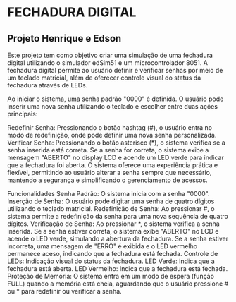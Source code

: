 # FECHADURA DIGITAL
## Projeto Henrique e Edson

Este projeto tem como objetivo criar uma simulação de uma fechadura digital utilizando o simulador edSim51 e um microcontrolador 8051. A fechadura digital permite ao usuário definir e verificar senhas por meio de um teclado matricial, além de oferecer controle visual do status da fechadura através de LEDs.

Ao iniciar o sistema, uma senha padrão "0000" é definida. O usuário pode inserir uma nova senha utilizando o teclado e escolher entre duas ações principais:

Redefinir Senha: Pressionando o botão hashtag (#), o usuário entra no modo de redefinição, onde pode definir uma nova senha personalizada.
Verificar Senha: Pressionando o botão asterisco (*), o sistema verifica se a senha inserida está correta. Se a senha for correta, o sistema exibe a mensagem "ABERTO" no display LCD e acende um LED verde para indicar que a fechadura foi aberta.
O sistema oferece uma experiência prática e flexível, permitindo ao usuário alterar a senha sempre que necessário, mantendo a segurança e simplificando o gerenciamento de acessos.

Funcionalidades
Senha Padrão: O sistema inicia com a senha "0000".
Inserção de Senha: O usuário pode digitar uma senha de quatro dígitos utilizando o teclado matricial.
Redefinição de Senha: Ao pressionar #, o sistema permite a redefinição da senha para uma nova sequência de quatro dígitos.
Verificação de Senha: Ao pressionar *, o sistema verifica a senha inserida.
Se a senha estiver correta, o sistema exibe "ABERTO" no LCD e acende o LED verde, simulando a abertura da fechadura.
Se a senha estiver incorreta, uma mensagem de "ERRO" é exibida e o LED vermelho permanece aceso, indicando que a fechadura está fechada.
Controle de LEDs: Indicação visual do status da fechadura.
LED Verde: Indica que a fechadura está aberta.
LED Vermelho: Indica que a fechadura está fechada.
Proteção de Memória: O sistema entra em um modo de espera (função FULL) quando a memória está cheia, aguardando que o usuário pressione # ou * para redefinir ou verificar a senha.
